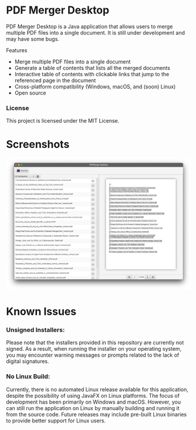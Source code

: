 # PDF Merger Desktop

PDF Merger Desktop is a Java application that allows users to merge multiple PDF files into a single document. 
It is still under development and may have some bugs.

Features
- Merge multiple PDF files into a single document
- Generate a table of contents that lists all the merged documents
- Interactive table of contents with clickable links that jump to the referenced page in the document
- Cross-platform compatibility (Windows, macOS, and (soon) Linux)
- Open source

### License
This project is licensed under the MIT License.

# Screenshots
![img.png](screenshot.png)

# Known Issues
### Unsigned Installers:
Please note that the installers provided in this repository are currently not signed. As a result, when running the installer on your operating system, you may encounter warning messages or prompts related to the lack of digital signatures.

### No Linux Build: 
Currently, there is no automated Linux release available for this application, despite the possibility of using JavaFX on Linux platforms. The focus of development has been primarily on Windows and macOS. However, you can still run the application on Linux by manually building and running it from the source code. Future releases may include pre-built Linux binaries to provide better support for Linux users.
